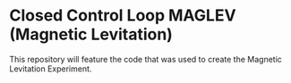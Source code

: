 # Closed Control Loop MAGLEV (Magnetic Levitation)
This repository will feature the code that was used to create the Magnetic Levitation Experiment.
